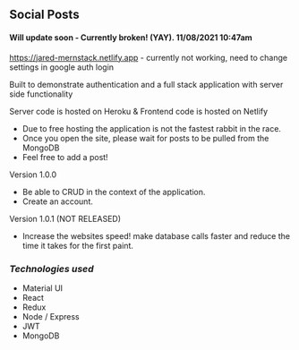 ## Social Posts

#### Will update soon - Currently broken! (YAY). 11/08/2021 10:47am
https://jared-mernstack.netlify.app - currently not working, need to change settings in google auth login 


Built to demonstrate authentication and a full stack application with server side functionality

Server code is hosted on Heroku & Frontend code is hosted on Netlify
- Due to free hosting the application is not the fastest rabbit in the race.
- Once you open the site, please wait for posts to be pulled from the MongoDB 
- Feel free to add a post!

Version 1.0.0
 - Be able to CRUD in the context of the application.
 - Create an account.

Version 1.0.1 (NOT RELEASED)
- Increase the websites speed! make database calls faster and reduce the time it takes for the first paint.

### *Technologies used*

- Material UI
- React
- Redux
- Node / Express
- JWT
- MongoDB
